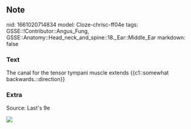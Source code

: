 ## Note
nid: 1661020714834
model: Cloze-chrisc-ff04e
tags: GSSE::!Contributor::Angus_Fung, GSSE::Anatomy::Head_neck_and_spine::18._Ear::Middle_Ear
markdown: false

### Text
The canal for the tensor tympani muscle extends {{c1::somewhat backwards.::direction}}

### Extra
Source: Last's 9e
<div><img src=
"paste-30a9c25b0559c81ae3cb3165fd1742f62f6117d9.jpg"></div>
